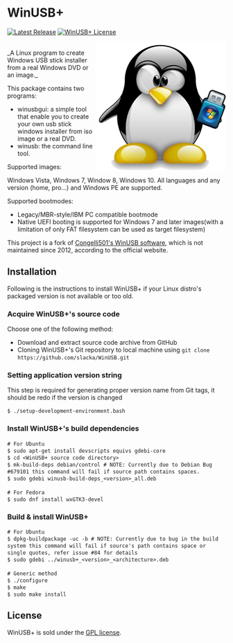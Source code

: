 # WinUSB+
[![Latest Release](https://img.shields.io/github/release/slacka/WinUSB.svg)](https://github.com/slacka/WinUSB/releases)
[![WinUSB+ License](https://img.shields.io/badge/license-gpl-blue.svg)](https://github.com/slacka/WinUSB/blob/master/COPYING)

<img src="src/data/winusb+-logo.png" align="right" />
<br>
_A Linux program to create Windows USB stick installer from a real Windows DVD or an image._

This package contains two programs:

* winusbgui: a simple tool that enable you to create
	 your own usb stick windows installer from iso image
	 or a real DVD.
* winusb: the command line tool.

Supported images:

Windows Vista, Windows 7, Window 8, Windows 10. All languages and any version (home, pro...) and Windows PE are supported.

Supported bootmodes:

* Legacy/MBR-style/IBM PC compatible bootmode
* Native UEFI booting is supported for Windows 7 and later images(with a limitation of only FAT filesystem can be used as target filesystem)

This project is a fork of [Congelli501's WinUSB software](http://en.congelli.eu/prog_info_winusb.html), which is not maintained since 2012, according to the official website.

## Installation
Following is the instructions to install WinUSB+ if your Linux distro's packaged version is not available or too old.

### Acquire WinUSB+'s source code
Choose one of the following method:

* Download and extract source code archive from GitHub
* Cloning WinUSB+'s Git repository to local machine using `git clone https://github.com/slacka/WinUSB.git`

### Setting application version string
This step is required for generating proper version name from Git tags, it should be redo if the version is changed

```shell
$ ./setup-development-environment.bash
```

### Install WinUSB+'s build dependencies
```shell
# For Ubuntu
$ sudo apt-get install devscripts equivs gdebi-core
$ cd <WinUSB+ source code directory>
$ mk-build-deps debian/control # NOTE: Currently due to Debian Bug #679101 this command will fail if source path contains spaces.
$ sudo gdebi winusb-build-deps_<version>_all.deb

# For Fedora
$ sudo dnf install wxGTK3-devel
```
### Build & install WinUSB+
```shell
# For Ubuntu
$ dpkg-buildpackage -uc -b # NOTE: Currently due to bug in the build system this command will fail if source's path contains space or single quotes, refer issue #84 for details
$ sudo gdebi ../winusb+_<version>_<architecture>.deb

# Generic method
$ ./configure
$ make
$ sudo make install
```

## License
WinUSB+ is sold under the [GPL license](https://github.com/slacka/WinUSB/blob/master/COPYING).
